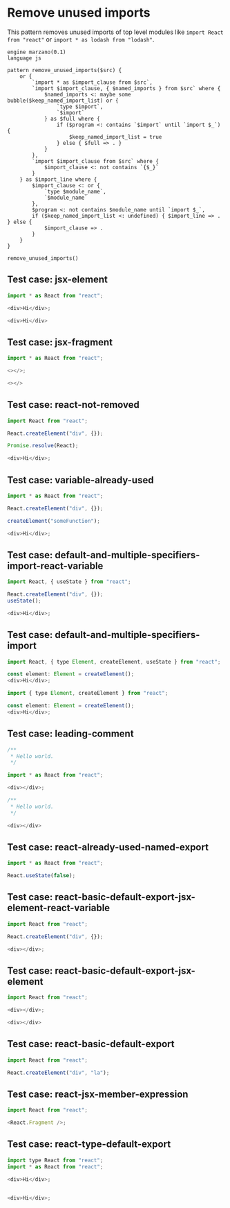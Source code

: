 # Remove unused imports

This pattern removes unused imports of top level modules like `import React from "react"` or `import * as lodash from "lodash"`.

```grit
engine marzano(0.1)
language js

pattern remove_unused_imports($src) {
	or {
		`import * as $import_clause from $src`,
		`import $import_clause, { $named_imports } from $src` where {
			$named_imports <: maybe some bubble($keep_named_import_list) or {
				`type $import`,
				`$import`
			} as $full where {
				if ($program <: contains `$import` until `import $_`) {
					$keep_named_import_list = true
				} else { $full => . }
			}
		},
		`import $import_clause from $src` where {
			$import_clause <: not contains `{$_}`
		}
	} as $import_line where {
		$import_clause <: or {
			`type $module_name`,
			`$module_name`
		},
		$program <: not contains $module_name until `import $_`,
		if ($keep_named_import_list <: undefined) { $import_line => . } else {
			$import_clause => .
		}
	}
}

remove_unused_imports()
```

## Test case: jsx-element

```javascript
import * as React from "react";

<div>Hi</div>;
```

```javascript
<div>Hi</div>
```
## Test case: jsx-fragment

```javascript
import * as React from "react";

<></>;
```

```javascript
<></>
```

## Test case: react-not-removed

```javascript
import React from "react";

React.createElement("div", {});

Promise.resolve(React);

<div>Hi</div>;
```

## Test case: variable-already-used

```javascript
import * as React from "react";

React.createElement("div", {});

createElement("someFunction");

<div>Hi</div>;
```

## Test case: default-and-multiple-specifiers-import-react-variable

```javascript
import React, { useState } from "react";

React.createElement("div", {});
useState();

<div>Hi</div>;
```

## Test case: default-and-multiple-specifiers-import

```javascript
import React, { type Element, createElement, useState } from "react";

const element: Element = createElement();
<div>Hi</div>;
```

```javascript
import { type Element, createElement } from "react";

const element: Element = createElement();
<div>Hi</div>;
```

## Test case: leading-comment

```javascript
/**
 * Hello world.
 */

import * as React from "react";

<div></div>;
```

```javascript
/**
 * Hello world.
 */

<div></div>
```

## Test case: react-already-used-named-export

```javascript
import * as React from "react";

React.useState(false);
```

## Test case: react-basic-default-export-jsx-element-react-variable

```javascript
import React from "react";

React.createElement("div", {});

<div></div>;
```

## Test case: react-basic-default-export-jsx-element

```javascript
import React from "react";

<div></div>;
```

```javascript
<div></div>
```

## Test case: react-basic-default-export

```javascript
import React from "react";

React.createElement("div", "la");
```

## Test case: react-jsx-member-expression

```javascript
import React from "react";

<React.Fragment />;
```

## Test case: react-type-default-export

```javascript
import type React from "react";
import * as React from "react";

<div>Hi</div>;
```

```javascript

<div>Hi</div>;
```
